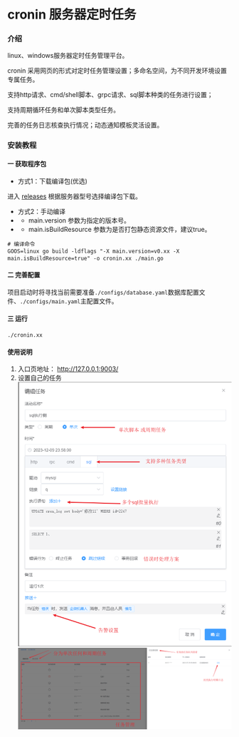 # cronin 服务器定时任务

### 介绍
linux、windows服务器定时任务管理平台。

cronin 采用网页的形式对定时任务管理设置；多命名空间，为不同开发环境设置专属任务。

支持http请求、cmd/shell脚本、grpc请求、sql脚本种类的任务进行设置；

支持周期循环任务和单次脚本类型任务。

完善的任务日志核查执行情况；动态通知模板灵活设置。




### 安装教程
#### 一 获取程序包
- 方式1：下载编译包(优选) 
    
进入 [releases](https://gitee.com/mnyuan/cronin/releases) 根据服务器型号选择编译包下载。

- 方式2：手动编译
- - main.version 参数为指定的版本号。
- - main.isBuildResource 参数为是否打包静态资源文件，建议true。
~~~
# 编译命令
GOOS=linux go build -ldflags "-X main.version=v0.xx -X main.isBuildResource=true" -o cronin.xx ./main.go
~~~

#### 二 完善配置
项目启动时将寻找当前需要准备`./configs/database.yaml`数据库配置文件、`./configs/main.yaml`主配置文件。

#### 三 运行
```
./cronin.xx
```

#### 使用说明

1.  入口页地址： http://127.0.0.1:9003/
2.  设置自己的任务
![image](./work/set.png)
![image](./work/list.png)


